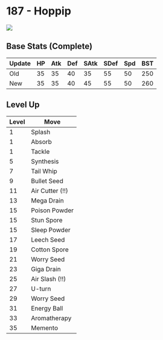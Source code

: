 # 187 - Hoppip
![][187]

## Base Stats (Complete)

Update | HP | Atk | Def | SAtk | SDef | Spd | BST
---    | ---| --- | --- | ---  | ---  | --- | ---
Old    | 35 |  35 |  40 |  35  |  55  |  50  |  250
New    | 35 |  35 |  40 |  45  |  55  |  50  |  260

## Level Up

Level | Move
---   | ---
  1   | Splash
  1   | Absorb
  1   | Tackle
  5   | Synthesis
  7   | Tail Whip
  9   | Bullet Seed
 11   | Air Cutter (!!)
 13   | Mega Drain
 15   | Poison Powder
 15   | Stun Spore
 15   | Sleep Powder
 17   | Leech Seed
 19   | Cotton Spore
 21   | Worry Seed
 23   | Giga Drain
 25   | Air Slash (!!)
 27   | U-turn
 29   | Worry Seed
 31   | Energy Ball
 33   | Aromatherapy
 35   | Memento



[187]: ../img/pokemon/187.png

